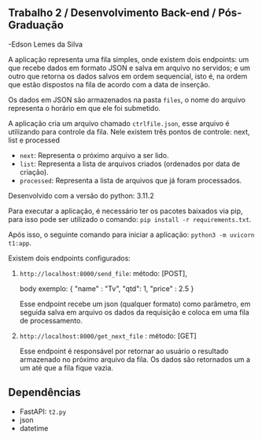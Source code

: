 ## Trabalho 2 / Desenvolvimento Back-end / Pós-Graduação

-Edson Lemes da Silva   

A aplicação representa uma fila simples, onde existem dois 
endpoints: um que recebe dados em formato JSON e salva em arquivo no servidos; e um outro
que retorna os dados salvos em ordem sequencial, isto é, na ordem que estão dispostos na fila
de acordo com a data de inserção.

Os dados em JSON são armazenados na pasta `files`, o nome do arquivo representa o horário em que ele
foi submetido.

A aplicação cria um arquivo chamado `ctrlfile.json`, esse arquivo é utilizando para controle da fila. 
Nele existem três pontos de controle: next, list e processed
- `next`: Representa o próximo arquivo a ser lido.
- `list`: Representa a lista de arquivos criados (ordenados por data de criação).
- `processed`: Representa a lista de arquivos que já foram processados.

Desenvolvido com a versão do python: 3.11.2 


Para executar a aplicação, é necessário ter os pacotes baixados via pip, para isso pode ser utilizado o comando: `pip install -r requirements.txt`.

 Após isso, o seguinte comando para iniciar a aplicação: `python3 -m uvicorn t1:app`.

Existem dois endpoints configurados:

1. `http://localhost:8000/send_file`: método: [POST],

     body exemplo: {
    "name" : "Tv",
    "qtd": 1,
    "price" : 2.5
    }

    Esse endpoint recebe um json (qualquer formato) como parâmetro, em seguida salva em arquivo os dados da requisição e coloca em uma fila de processamento.

2. `http://localhost:8000/get_next_file` : método: [GET]

    Esse endpoint é responsável por retornar ao usuário o resultado armazenado no próximo arquivo da fila. Os dados são retornados um a um até que a fila fique vazia.

## Dependências

* FastAPI: `t2.py`
* json
* datetime 
